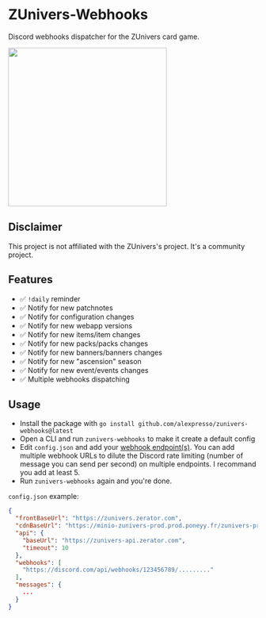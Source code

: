 # ZUnivers-Webhooks

Discord webhooks dispatcher for the ZUnivers card game.

<img src="https://repository-images.githubusercontent.com/419089778/e78f5f5c-49cc-429a-8285-2e043b16fe05" height="320px">

## Disclaimer

This project is not affiliated with the ZUnivers's project. It's a community project.

## Features

- ✅ `!daily` reminder
- ✅ Notify for new patchnotes
- ✅ Notify for configuration changes
- ✅ Notify for new webapp versions
- ✅ Notify for new items/item changes
- ✅ Notify for new packs/packs changes
- ✅ Notify for new banners/banners changes
- ✅ Notify for new "ascension" season
- ✅ Notify for new event/events changes
- ✅ Multiple webhooks dispatching

## Usage

- Install the package with `go install github.com/alexpresso/zunivers-webhooks@latest`
- Open a CLI and run `zunivers-webhooks` to make it create a default config
- Edit `config.json` and add your [webhook endpoint(s)](https://support.discord.com/hc/fr/articles/228383668-Utiliser-les-Webhooks). You can add multiple webhook URLs to dilute the Discord rate limiting (number of message you can send per second) on multiple endpoints. I recommand you add at least 5.
- Run `zunivers-webhooks` again and you're done.

`config.json` example:

```json
{
  "frontBaseUrl": "https://zunivers.zerator.com",
  "cdnBaseUrl": "https://minio-zunivers-prod.prod.poneyy.fr/zunivers-prod",
  "api": {
    "baseUrl": "https://zunivers-api.zerator.com",
    "timeout": 10
  },
  "webhooks": [
    "https://discord.com/api/webhooks/123456789/........."
  ],
  "messages": {
    ...
  }
}
```

